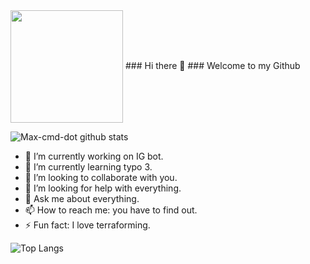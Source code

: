 

<img align="center" alt="" src="https://github.githubassets.com/images/modules/site/social-cards/github-social.png" height="180" />
### Hi there 👋
### Welcome to my Github

![Max-cmd-dot github stats](https://github-readme-stats.vercel.app/api?username=Max-cmd-dot&show_icons=true&theme=dark)

- 🔭 I’m currently working on IG bot.
- 🌱 I’m currently learning typo 3.
- 👯 I’m looking to collaborate with you.
- 🤔 I’m looking for help with everything.
- 💬 Ask me about everything.
- 📫 How to reach me: you have to find out.
- ⚡ Fun fact: I love terraforming.



![Top Langs](https://github-readme-stats.vercel.app/api/top-langs/?username=anuraghazra)


